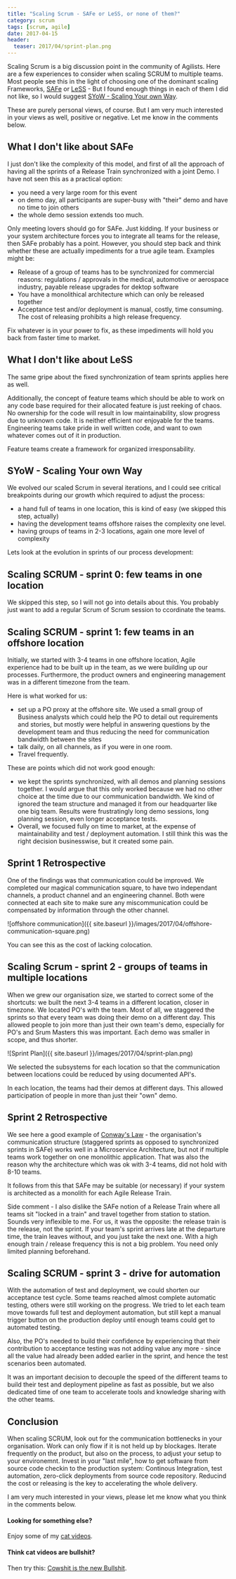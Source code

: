 ```yaml
---
title: "Scaling Scrum - SAFe or LeSS, or none of them?"
category: scrum
tags: [scrum, agile]
date: 2017-04-15
header:
  teaser: 2017/04/sprint-plan.png
---
```


Scaling Scrum is a big discussion point in the community of Agilists. Here are a few experiences to consider when scaling SCRUM to multiple teams. Most people see this in the light of choosing one of the dominant scaling Frameworks, [SAFe](http://www.scaledagile.com/) or [LeSS](https://less.works/) - But I found enough things in each of them I did not like, so I would suggest [SYoW - Scaling Your own Way](.). 

These are purely personal views, of course. But I am very much interested in your views as well, positive or negative. Let me know in the comments below.

## What I don't like about SAFe

I just don't like the complexity of this model, and first of all the approach of having all the sprints of a Release Train synchronized with a joint Demo. I have not seen this as a practical option: 

- you need a very large room for this event
- on demo day, all participants are super-busy with "their" demo and have no time to join others
- the whole demo session extends too much.

Only meeting lovers should go for SAFe. Just kidding. If your business or your system architecture forces you to integrate all teams for the release, then SAFe probably has a point. However, you should step back and think whether these are actually impediments for a true agile team. Examples might be: 

- Release of a group of teams has to be synchronized for commercial reasons: regulations / approvals in the medical, automotive or aerospace industry, payable release upgrades for dektop software
- You have a monolithical architecture which can only be released together
- Acceptance test and/or deployment is manual, costly, time consuming. The cost of releasing prohibits a high release frequency.

Fix whatever is in your power to fix, as these impediments will hold you back from faster time to market.

## What I don't like about LeSS

The same gripe about the fixed synchronization of team sprints applies here as well. 

Additionally, the concept of feature teams which should be able to work on any code base required for their allocated feature is just reeking of chaos. No ownership for the code will result in low maintainability, slow progress due to unknown code. It is neither efficient nor enjoyable for the teams. Engineering teams take pride in well written code, and want to own whatever comes out of it in production.

Feature teams create a framework for organized irresponsability.

## SYoW - Scaling Your own Way 

We evolved our scaled Scrum in several iterations, and I could see critical breakpoints during our growth which required to adjust the process: 

- a hand full of teams in one location, this is kind of easy (we skipped this step, actually) 
- having the development teams offshore raises the complexity one level.
- having groups of teams in 2-3 locations, again one more level of complexity

Lets look at the evolution in sprints of our process development: 

## Scaling SCRUM - sprint 0: few teams in one location

We skipped this step, so I will not go into details about this. You probably just want to add a regular Scrum of Scrum session to ccordinate the teams.

## Scaling SCRUM - sprint 1: few teams in an offshore location

Initially, we started with 3-4 teams in one offshore location, Agile experience had to be built up in the team, as we were building up our processes. Furthermore, the product owners and engineering management was in a different timezone from the team.

Here is what worked for us: 

- set up a PO proxy at the offshore site. We used a small group of Business analysts which could help the PO to detail out requirements and stories, but mostly were helpful in answering questions by the development team and thus reducing the need for communication bandwidth between the sites
- talk daily, on all channels, as if you were in one room. 
- Travel frequently.

These are points which did not work good enough: 

- we kept the sprints synchronized, with all demos and planning sessions together. I would argue that this only worked because we had no other choice at the time due to our communication bandwidth. We kind of ignored the team structure and managed it from our headquarter like one big team.  Results were frustratingly long demo sessions, long planning session, even longer acceptance tests.
- Overall, we focused fully on time to market, at the expense of maintainability and test / deployment automation. I still think this was the right decision businesswise, but it created some pain.

## Sprint 1 Retrospective

One of the findings was that communication could be improved. 
We completed our magical communication square, to have two independant channels, a product channel and an engineering channel. Both were connected at each site to make sure any miscommunication could be compensated by information through the other channel.

![offshore communication]({{ site.baseurl }}/images/2017/04/offshore-communication-square.png)

You can see this as the cost of lacking colocation. 

## Scaling Scrum - sprint 2 - groups of teams in multiple locations

When we grew our organisation size, we started to correct some of the shortcuts: we built the next 3-4 teams in a different location, closer in timezone. We located PO's with the team. Most of all, we staggered the sprints so that every team was doing their demo on a different day. This allowed people to join more than just their own team's demo, especially for PO's and Srum Masters this was important. Each demo was smaller in scope, and thus shorter.

![Sprint Plan]({{ site.baseurl }}/images/2017/04/sprint-plan.png)

We selected the subsystems for each location so that the communication between locations could be reduced by using documented API's.

In each location, the teams had their demos at different days. This allowed participation of people in more than just their "own" demo.

## Sprint 2 Retrospective

We see here a good example of [Conway's Law](https://en.wikipedia.org/wiki/Conway%27s_law) - the organisation's communication structure (staggered sprints as opposed to synchronized sprints in SAFe) works well in a Microservice Architecture, but not if multiple teams work together on one monolithic application. That was also the reason why the architecture which was ok with 3-4 teams, did not hold with 8-10 teams. 

It follows from this that SAFe may be suitable (or necessary) if your system is architected as a monolith for each Agile Release Train.

Side comment - I also dislike the SAFe notion of a Release Train where all teams sit "locked in a train" and travel together from station to station. Sounds very inflexible to me. For us, it was the opposite: the release train is the release, not the sprint. If your team's sprint arrives late at the departure time, the train leaves without, and you just take the next one. With a high enough train / release frequency this is not a big problem. You need only limited planning beforehand. 

## Scaling SCRUM - sprint 3 - drive for automation

With the automation of test and deployment, we could shorten our acceptance test cycle. Some teams reached almost complete automatic testing, others were still working on the progress. We tried to let each team move  towards full test and deployment automation, but still kept a manual trigger button on the production deploy until enough teams could get to automated testing. 

Also, the PO's needed to build their confidence by experiencing that their contribution to acceptance testing was not adding value any more - since all the value had already been added earlier in the sprint, and hence the test scenarios been automated. 

It was an important decision to decouple the speed of the different teams to build their test and deployment pipeline as fast as possible, but we also dedicated time of one team to accelerate tools and knowledge sharing with the other teams. 

## Conclusion

When scaling SCRUM, look out for the communication bottlenecks in your organisation. Work can only flow if it is not held up by blockages. Iterate frequently on the product, but also on the process, to adjust your setup to your environemnt. Invest in your "last mile", how to get software from source code checkin to the production system: Continous Integration, test automation, zero-click deployments from source code repository. Reducind the cost or releasing is the key to accelerating the whole delivery.

I am very much interested in your views, please let me know what you think in the comments below. 

#### Looking for something else? 
Enjoy some of my [cat videos](https://www.youtube.com/watch?v=YPZPXDizUkU&list=PLyu5cHg7bWPjyymUCRJcpN_-fyoZzvlWh).

#### Think cat videos are bullshit? 
Then try this: [Cowshit is the new Bullshit](https://www.youtube.com/watch?v=bLTNhu8izu0).